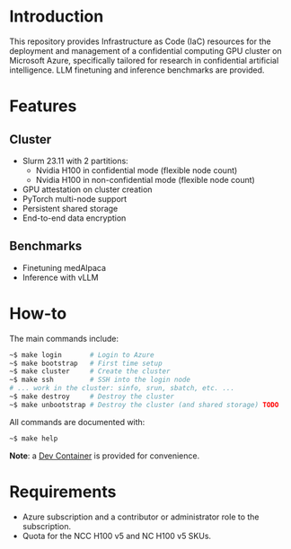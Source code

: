 # Introduction

This repository provides Infrastructure as Code (IaC) resources for the deployment and management of a confidential computing GPU cluster on Microsoft Azure, specifically tailored for research in confidential artificial intelligence. LLM finetuning and inference benchmarks are provided.

# Features

## Cluster

- Slurm 23.11 with 2 partitions:
  - Nvidia H100 in confidential mode (flexible node count)
  - Nvidia H100 in non-confidential mode (flexible node count)
- GPU attestation on cluster creation
- PyTorch multi-node support
- Persistent shared storage
- End-to-end data encryption

## Benchmarks

- Finetuning medAlpaca
- Inference with vLLM

# How-to

The main commands include:

```sh
~$ make login       # Login to Azure
~$ make bootstrap   # First time setup
~$ make cluster     # Create the cluster
~$ make ssh         # SSH into the login node
# ... work in the cluster: sinfo, srun, sbatch, etc. ...
~$ make destroy     # Destroy the cluster
~$ make unbootstrap # Destroy the cluster (and shared storage) TODO
```

All commands are documented with:

```sh
~$ make help
```

**Note**: a [Dev Container](.devcontainer) is provided for convenience.

# Requirements

- Azure subscription and a contributor or administrator role to the subscription.
- Quota for the NCC H100 v5 and NC H100 v5 SKUs.